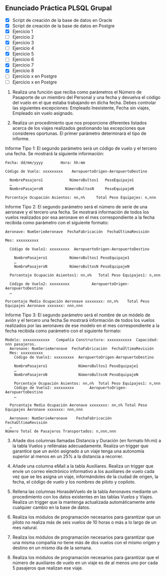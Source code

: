 ## Enunciado Práctica PLSQL Grupal

- [x] Script de creación de la base de datos en Oracle
- [x] Script de creación de la base de datos en Postgre
- [x] Ejercicio 1
- [ ] Ejercicio 2
- [x] Ejercicio 3
- [ ] Ejercicio 4
- [x] Ejercicio 5
- [ ] Ejercicio 6
- [x] Ejercicio 7
- [x] Ejercicio 8
- [ ] Ejercicio x en Postgre
- [ ] Ejercicio x en Postgre

1. Realiza una función que reciba como parámetros el Número de Pasaporte de un miembro del
Personal y una fecha y devuelva el código del vuelo en el que estaba trabajando en dicha
fecha. Debes controlar las siguientes excepciones: Empleado Inexistente, Fecha sin viajes,
Empleado sin vuelo asignado.

2. Realiza un procedimiento que nos proporcione diferentes listados acerca de los viajes
realizados gestionando las excepciones que consideres oportunas. El primer parámetro
determinará el tipo de informe.

Informe Tipo 1: El segundo parámetro será un código de vuelo y el tercero una fecha. Se
mostrará la siguiente información:

    Fecha: dd/mm/yyyy        Hora: hh:mm

    Código de Vuelo: xxxxxxxxx    AeropuertoOrigen-AeropuertoDestino

      NombrePasajero1            NúmeroBultos1   PesoEquipaje1
      …
      NombrePasajeroN          NúmeroBultosN     PesoEquipajeN
    
    Porcentaje Ocupación Asientos: nn,n%     Total Peso Equipajes: n,nnn

Informe Tipo 2: El segundo parámetro será el número de serie de una aeronave y el tercero
una fecha. Se mostrará información de todos los vuelos realizados por esa aeronave en el
mes correspondiente a la fecha recibida como parámetro con el siguiente formato:

    Aeronave: NumSerieAeronave  FechaFabricación  FechaÚltimaRevisión

    Mes: xxxxxxxxxx

      Código de Vuelo1: xxxxxxxxx  AeropuertoOrigen-AeropuertoDestino
    
        NombrePasajero1          NúmeroBultos1 PesoEquipaje1
        …
        NombrePasajeroN          NúmeroBultosN PesoEquipajeN

      Porcentaje Ocupación Asientos1: nn,n%   Total Peso Equipajes1: n,nnn
    
      Código de Vuelo2: xxxxxxxxx          AeropuertoOrigen-AeropuertoDestino
      …
  
    Porcentaje Medio Ocupación Aeronave xxxxxxxx: nn,n%    Total Peso Equipajes Aeronave xxxxxxx: nnn,nnn

Informe Tipo 3: El segundo parámetro será el nombre de un módelo de avión y el tercero una
fecha.Se mostrará información de todos los vuelos realizados por las aeronaves de ese
modelo en el mes correspondiente a la fecha recibida como parámetro con el siguiente
formato:

    Modelo: xxxxxxxxxxxx   Compañía Constructora: xxxxxxxxxxx  Capacidad: nnn pasajeros.
      Aeronave: NumSerieAeronave  FechaFabricación  FechaÚltimaRevisión
      Mes: xxxxxxxxxx
        Código de Vuelo1: xxxxxxxxx  AeropuertoOrigen-AeropuertoDestino
        
        NombrePasajero1              NúmeroBultos1 PesoEquipaje1
        …
        NombrePasajeroN              NúmeroBultosN PesoEquipajeN
 
        Porcentaje Ocupación Asientos: nn,n%  Total Peso Equipajes1: n,nnn
        Código de Vuelo2: xxxxxxxxx       AeropuertoOrigen-AeropuertoDestino
        …
        
      Porcentaje Medio Ocupación Aeronave xxxxxxxx: nn,n% Total Peso Equipajes Aeronave xxxxxxx: nnn,nnn
        
      Aeronave: NumSerieAeronave    FechaFabricación    FechaÚltimaRevisión
      …
    Número Total de Pasajeros Transportados: n,nnn,nnn

3. Añade dos columnas llamadas Distancia y Duración (en formato hh:mi) a la tabla
Vuelos y rellénalas adecuadamente. Realiza un trigger que garantice que un avión
asignado a un viaje tenga una autonomía superior al menos en un 25% a la distancia
a recorrer.

4. Añade una columna eMail a la tabla Auxiliares. Realiza un trigger que envíe un correo
electrónico informativo a los auxiliares de vuelo cada vez que se les asigna un viaje,
informándoles de la ciudad de origen, la fecha, el código de vuelo y los nombres de
piloto y copiloto.

5. Rellena las columnas HorasdeVuelo de la tabla Aeronaves mediante un procedimiento
con los datos existentes en las tablas Vuelos y Viajes. Realiza un trigger que la
mantenga actualizada automáticamente ante cualquier cambio en la base de datos.

6. Realiza los módulos de programación necesarios para garantizar que un piloto no
realiza más de seis vuelos de 10 horas o más a lo largo de un mes natural.

7. Realiza los módulos de programación necesarios para garantizar que una misma
compañía no tiene más de dos vuelos con el mismo origen y destino en un mismo día
de la semana.

8. Realiza los módulos de programación necesarios para garantizar que el número de
auxiliares de vuelo en un viaje es de al menos uno por cada 5 pasajeros que realizan
ese viaje.
